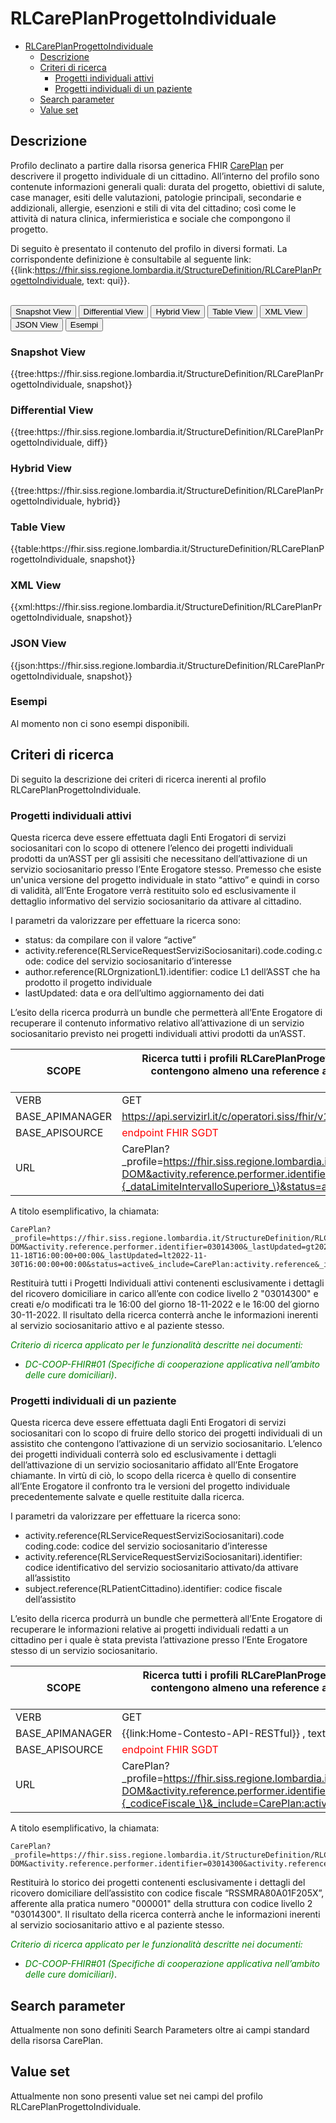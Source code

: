 # RLCarePlanProgettoIndividuale

- [RLCarePlanProgettoIndividuale](#rlcareplanprogettoindividuale)
  - [Descrizione](#descrizione)
  - [Criteri di ricerca](#criteri-di-ricerca)
    - [Progetti individuali attivi](#progetti-individuali-attivi)
    - [Progetti individuali di un paziente](#progetti-individuali-di-un-paziente)
  - [Search parameter](#search-parameter)
  - [Value set](#value-set)


## Descrizione

Profilo declinato a partire dalla risorsa generica FHIR [CarePlan](http://hl7.org/fhir/R4/careplan.html) per descrivere il progetto individuale di un cittadino. All’interno del profilo sono contenute informazioni generali quali: durata del progetto, obiettivi di salute, case manager, esiti delle valutazioni, patologie principali, secondarie e addizionali, allergie, esenzioni e stili di vita del cittadino; così come le attività di natura clinica, infermieristica e sociale che compongono il progetto. 

Di seguito è presentato il contenuto del profilo in diversi formati. La corrispondente definizione è consultabile al seguente link: {{link:https://fhir.siss.regione.lombardia.it/StructureDefinition/RLCarePlanProgettoIndividuale, text: qui}}.

<br>
<div class="tab">
 <button class="tablinks active" onclick="openTab(event, 'Snapshot View')">Snapshot View</button>
  <button class="tablinks" onclick="openTab(event, 'Differential View')">Differential View</button>
  <button class="tablinks" onclick="openTab(event, 'Hybrid View')">Hybrid View</button>
   <button class="tablinks" onclick="openTab(event, 'Table View')">Table View</button>
   <button class="tablinks" onclick="openTab(event, 'XML View')">XML View</button>
  <button class="tablinks" onclick="openTab(event, 'JSON View')">JSON View</button>
  <button class="tablinks" onclick="openTab(event, 'Esempi')">Esempi</button>
</div>

<div id="Snapshot View" class="tabcontent" style="display:block">
  <h3>Snapshot View</h3>
{{tree:https://fhir.siss.regione.lombardia.it/StructureDefinition/RLCarePlanProgettoIndividuale, snapshot}}
</div>

<div id="Differential View" class="tabcontent">
  <h3>Differential View</h3>
{{tree:https://fhir.siss.regione.lombardia.it/StructureDefinition/RLCarePlanProgettoIndividuale, diff}}
</div>

<div id="Hybrid View" class="tabcontent">
  <h3>Hybrid View</h3>
{{tree:https://fhir.siss.regione.lombardia.it/StructureDefinition/RLCarePlanProgettoIndividuale, hybrid}}
</div>

<div id="Table View" class="tabcontent">
  <h3>Table View</h3>
{{table:https://fhir.siss.regione.lombardia.it/StructureDefinition/RLCarePlanProgettoIndividuale, snapshot}}
</div>

<div id="XML View" class="tabcontent">
  <h3>XML View</h3>
{{xml:https://fhir.siss.regione.lombardia.it/StructureDefinition/RLCarePlanProgettoIndividuale, snapshot}}
</div>

<div id="JSON View" class="tabcontent">
  <h3>JSON View</h3>
{{json:https://fhir.siss.regione.lombardia.it/StructureDefinition/RLCarePlanProgettoIndividuale, snapshot}}
</div>

<div id="Esempi" class="tabcontent">
  <h3>Esempi</h3>
Al momento non ci sono esempi disponibili.
<br>
</div>

<!-- ===================================================FINE SEZIONE=================================================== -->

## Criteri di ricerca

Di seguito la descrizione dei criteri di ricerca inerenti al profilo RLCarePlanProgettoIndividuale.

###	Progetti individuali attivi

Questa ricerca deve essere effettuata dagli Enti Erogatori di servizi sociosanitari con lo scopo di ottenere l’elenco dei progetti individuali prodotti da un’ASST per gli assisiti che necessitano dell’attivazione di un servizio sociosanitario presso l’Ente Erogatore stesso. 
Premesso che esiste un'unica versione del progetto individuale in stato “attivo” e quindi in corso di validità, all’Ente Erogatore verrà restituito solo ed esclusivamente il dettaglio informativo del servizio sociosanitario da attivare al cittadino. 

I parametri da valorizzare per effettuare la ricerca sono:
-	status: da compilare con il valore “active”
-	activity.reference(RLServiceRequestServiziSociosanitari).code.coding.code: codice del servizio sociosanitario d’interesse
-	author.reference(RLOrgnizationL1).identifier: codice L1 dell’ASST che ha prodotto il progetto individuale
-	lastUpdated: data e ora dell’ultimo aggiornamento dei dati 

L’esito della ricerca produrrà un bundle che permetterà all’Ente Erogatore di recuperare il contenuto informativo relativo all’attivazione di un servizio sociosanitario previsto nei progetti individuali attivi prodotti da un’ASST.

|     SCOPE    |    Ricerca tutti i profili RLCarePlanProgettoIndividuale in stato attivo prodotti da una determinata ASST (RLOrganizationL1) che contengono almeno una reference al profilo RLServiceRequestServiziSociosanitari relativa ai servizi sociosanitari di una determinata tipologia (es. C-DOM, RSA, ecc.). |
|---|---|
| VERB | GET |
| BASE_APIMANAGER | https://api.servizirl.it/c/operatori.siss/fhir/v1.0.0/npri |
| BASE_APISOURCE | <font style="color:red">endpoint FHIR SGDT</font> |
| URL | CarePlan?_profile=https://fhir.siss.regione.lombardia.it/StructureDefinition/RLCarePlanProgettoIndividuale&activity.reference.code.coding.code=C-DOM&activity.reference.performer.identifier=\{_codiceLivelloL2_\}&_lastUpdated=gt\{_dataLimiteIntervalloInferiore_\}&_lastUpdated=lt\{_dataLimiteIntervalloSuperiore_\}&status=active&_include=CarePlan:activity.reference&_include=CarePlan:subject |

A titolo esemplificativo, la chiamata: 

    CarePlan?_profile=https://fhir.siss.regione.lombardia.it/StructureDefinition/RLCarePlanProgettoIndividuale&activity.reference.code.coding.code=C-DOM&activity.reference.performer.identifier=03014300&_lastUpdated=gt2022-11-18T16:00:00+00:00&_lastUpdated=lt2022-11-30T16:00:00+00:00&status=active&_include=CarePlan:activity.reference&_include=CarePlan:subject

Restituirà tutti i Progetti Individuali attivi contenenti esclusivamente i dettagli del ricovero domiciliare in carico all’ente con codice livello 2 "03014300" e creati e/o modificati tra le 16:00 del giorno 18-11-2022 e le 16:00 del giorno 30-11-2022. Il risultato della ricerca conterrà anche le informazioni inerenti al servizio sociosanitario attivo e al paziente stesso.

<em><font style="color:green">
_Criterio di ricerca applicato per le funzionalità descritte nei documenti:_
- _DC-COOP-FHIR#01 (Specifiche di cooperazione applicativa nell’ambito delle cure domiciliari)_</font></em>.

### Progetti individuali di un paziente

Questa ricerca deve essere effettuata dagli Enti Erogatori di servizi sociosanitari con lo scopo di fruire dello storico dei progetti individuali di un assistito che contengono l’attivazione di un servizio sociosanitario.
L’elenco dei progetti individuali conterrà solo ed esclusivamente i dettagli dell’attivazione di un servizio sociosanitario affidato all’Ente Erogatore chiamante. In virtù di ciò, lo scopo della ricerca è quello di consentire all’Ente Erogatore il confronto tra le versioni del progetto individuale precedentemente salvate e quelle restituite dalla ricerca.

I parametri da valorizzare per effettuare la ricerca sono:
-	activity.reference(RLServiceRequestServiziSociosanitari).code coding.code: codice del servizio sociosanitario d’interesse
-	activity.reference(RLServiceRequestServiziSociosanitari).identifier: codice identificativo del servizio sociosanitario attivato/da attivare all’assistito
-	subject.reference(RLPatientCittadino).identifier: codice fiscale dell’assistito
 
L’esito della ricerca produrrà un bundle che permetterà all’Ente Erogatore di recuperare le informazioni relative ai progetti individuali redatti a un cittadino per i quale è stata prevista l’attivazione presso l’Ente Erogatore stesso di un servizio sociosanitario.

|     SCOPE    |Ricerca tutti i profili RLCarePlanProgettoIndividuale che si riferiscono ad un determinato assistito (RLPatientCittadino) e che contengono almeno una reference al profilo RLServiceRequestServiziSociosanitari relativo ai servizi sociosanitari di una determinata tipologia (es. C-DOM, RSA, ecc.).  |
|---|---|
|     VERB    |     GET    |
| BASE_APIMANAGER | {{link:Home-Contesto-API-RESTful}} , text:<base_API_Manager>}} |
| BASE_APISOURCE | <font style="color:red">endpoint FHIR SGDT</font> |
|     URL    | CarePlan?_profile=https://fhir.siss.regione.lombardia.it/StructureDefinition/RLCarePlanProgettoIndividuale&activity.reference.code.coding.code=C-DOM&activity.reference.performer.identifier=\{_codiceLivelloL2_\}&activity.reference.identifier=\{_numeroPratica_\}&subject.identifier=\{_codiceFiscale_\}&_include=CarePlan:activity.reference&_include=CarePlan:subject |

A titolo esemplificativo, la chiamata: 

    CarePlan?_profile=https://fhir.siss.regione.lombardia.it/StructureDefinition/RLCarePlanProgettoIndividuale&activity.reference.code.coding.code=C-DOM&activity.reference.performer.identifier=03014300&activity.reference.identifier=000001&subject.identifier=RSSMRA80A01F205X&_include=CarePlan:activity.reference&_include=CarePlan:subject

Restituirà lo storico dei progetti contenenti esclusivamente i dettagli del ricovero domiciliare dell’assistito con codice fiscale “RSSMRA80A01F205X”, afferente alla pratica numero "000001" della struttura con codice livello 2 "03014300". Il risultato della ricerca conterrà anche le informazioni inerenti al servizio sociosanitario attivo e al paziente stesso.

<em><font style="color:green">
_Criterio di ricerca applicato per le funzionalità descritte nei documenti:_
- _DC-COOP-FHIR#01 (Specifiche di cooperazione applicativa nell’ambito delle cure domiciliari)_</font></em>.


<!-- ===================================================FINE SEZIONE=================================================== -->

## Search parameter

Attualmente non sono definiti Search Parameters oltre ai campi standard della risorsa CarePlan.

<!-- ===================================================FINE SEZIONE=================================================== -->

## Value set

Attualmente non sono presenti value set nei campi del profilo RLCarePlanProgettoIndividuale.

<br> 
